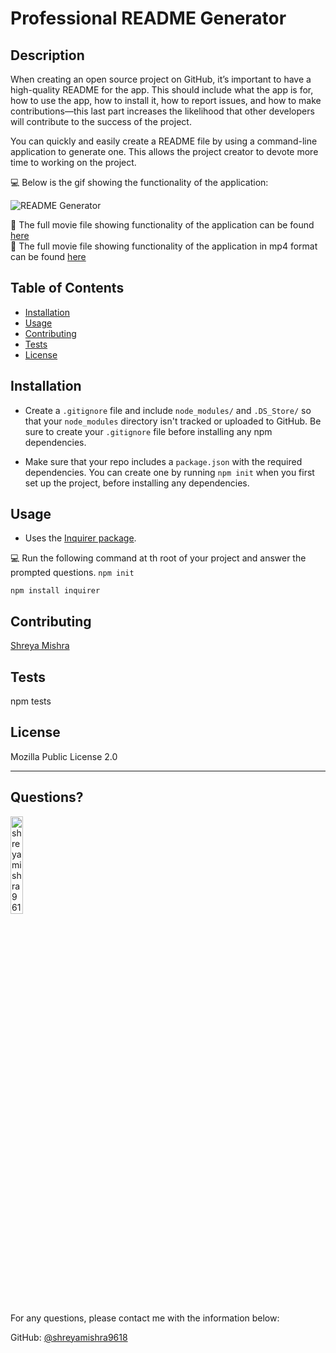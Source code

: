 # Professional README Generator

## Description 
  
  When creating an open source project on GitHub, it’s important to have a high-quality README for the app. This should include what the app is for, how to use the app, how to install it, how to report issues, and how to make contributions&mdash;this last part increases the likelihood that other developers will contribute to the success of the project. 

  You can quickly and easily create a README file by using a command-line application to generate one. This allows the project creator to devote more time to working on the project.


💻 Below is the gif showing the functionality of the application:
  
![README Generator](./contents/Untitled.gif)

🎥 The full movie file showing functionality of the application can be found [here](./contents/readme_generator_video.mov) <br />
🎥 The full movie file showing functionality of the application in mp4 format can be found [here](./contents/ReadmeGeneratorMP.mp4) 



  ## Table of Contents
  * [Installation](#installation)
  * [Usage](#usage)
  * [Contributing](#contributing)
  * [Tests](#tests)
  * [License](#license)
  
  ## Installation
  
  
  * Create a `.gitignore` file and include `node_modules/` and `.DS_Store/` so that your `node_modules` directory isn't tracked or uploaded to GitHub. Be sure to create your `.gitignore` file before installing any npm dependencies.

  * Make sure that your repo includes a `package.json` with the required dependencies. You can create one by running `npm init` when you first set up the project, before installing any dependencies. 
  
 
  
  ## Usage  

   * Uses the [Inquirer package](https://www.npmjs.com/package/inquirer/v/8.2.4). 

   💻 Run the following command at th root of your project and answer the prompted questions.
   `npm init`
  
   `npm install inquirer`

  ## Contributing
  
   [Shreya Mishra](https://github.com/shreyamishra9618)
  
  ## Tests
  
  npm tests
  
  
  ## License
  
  Mozilla Public License 2.0
  
  ---
  
  ## Questions?

  <img src="https://avatars.githubusercontent.com/u/74151853?v=4" alt="shreyamishra9618" width="20%" />
  
  For any questions, please contact me with the information below:
 
  GitHub: [@shreyamishra9618](https://github.com/shreyamishra9618)
  